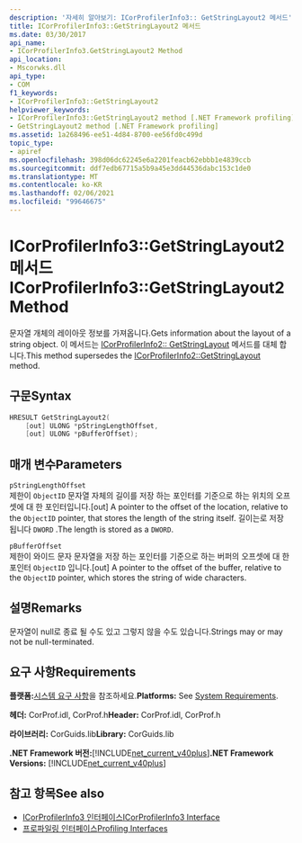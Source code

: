 ```yaml
---
description: '자세히 알아보기: ICorProfilerInfo3:: GetStringLayout2 메서드'
title: ICorProfilerInfo3::GetStringLayout2 메서드
ms.date: 03/30/2017
api_name:
- ICorProfilerInfo3.GetStringLayout2 Method
api_location:
- Mscorwks.dll
api_type:
- COM
f1_keywords:
- ICorProfilerInfo3::GetStringLayout2
helpviewer_keywords:
- ICorProfilerInfo3::GetStringLayout2 method [.NET Framework profiling]
- GetStringLayout2 method [.NET Framework profiling]
ms.assetid: 1a268496-ee51-4d84-8700-ee56fd0c499d
topic_type:
- apiref
ms.openlocfilehash: 398d06dc62245e6a2201feacb62ebbb1e4839ccb
ms.sourcegitcommit: ddf7edb67715a5b9a45e3dd44536dabc153c1de0
ms.translationtype: MT
ms.contentlocale: ko-KR
ms.lasthandoff: 02/06/2021
ms.locfileid: "99646675"
---
```

# <a name="icorprofilerinfo3getstringlayout2-method"></a><span data-ttu-id="d4d6e-103">ICorProfilerInfo3::GetStringLayout2 메서드</span><span class="sxs-lookup"><span data-stu-id="d4d6e-103">ICorProfilerInfo3::GetStringLayout2 Method</span></span>

<span data-ttu-id="d4d6e-104">문자열 개체의 레이아웃 정보를 가져옵니다.</span><span class="sxs-lookup"><span data-stu-id="d4d6e-104">Gets information about the layout of a string object.</span></span> <span data-ttu-id="d4d6e-105">이 메서드는 [ICorProfilerInfo2:: GetStringLayout](icorprofilerinfo2-getstringlayout-method.md) 메서드를 대체 합니다.</span><span class="sxs-lookup"><span data-stu-id="d4d6e-105">This method supersedes the [ICorProfilerInfo2::GetStringLayout](icorprofilerinfo2-getstringlayout-method.md) method.</span></span>  
  
## <a name="syntax"></a><span data-ttu-id="d4d6e-106">구문</span><span class="sxs-lookup"><span data-stu-id="d4d6e-106">Syntax</span></span>  
  
```cpp  
HRESULT GetStringLayout2(  
    [out] ULONG *pStringLengthOffset,  
    [out] ULONG *pBufferOffset);  
```  
  
## <a name="parameters"></a><span data-ttu-id="d4d6e-107">매개 변수</span><span class="sxs-lookup"><span data-stu-id="d4d6e-107">Parameters</span></span>  

 `pStringLengthOffset`  
 <span data-ttu-id="d4d6e-108">제한이 `ObjectID` 문자열 자체의 길이를 저장 하는 포인터를 기준으로 하는 위치의 오프셋에 대 한 포인터입니다.</span><span class="sxs-lookup"><span data-stu-id="d4d6e-108">[out] A pointer to the offset of the location, relative to the `ObjectID` pointer, that stores the length of the string itself.</span></span> <span data-ttu-id="d4d6e-109">길이는로 저장 됩니다 `DWORD` .</span><span class="sxs-lookup"><span data-stu-id="d4d6e-109">The length is stored as a `DWORD`.</span></span>  
  
 `pBufferOffset`  
 <span data-ttu-id="d4d6e-110">제한이 와이드 문자 문자열을 저장 하는 포인터를 기준으로 하는 버퍼의 오프셋에 대 한 포인터 `ObjectID` 입니다.</span><span class="sxs-lookup"><span data-stu-id="d4d6e-110">[out] A pointer to the offset of the buffer, relative to the `ObjectID` pointer, which stores the string of wide characters.</span></span>  
  
## <a name="remarks"></a><span data-ttu-id="d4d6e-111">설명</span><span class="sxs-lookup"><span data-stu-id="d4d6e-111">Remarks</span></span>  

 <span data-ttu-id="d4d6e-112">문자열이 null로 종료 될 수도 있고 그렇지 않을 수도 있습니다.</span><span class="sxs-lookup"><span data-stu-id="d4d6e-112">Strings may or may not be null-terminated.</span></span>  
  
## <a name="requirements"></a><span data-ttu-id="d4d6e-113">요구 사항</span><span class="sxs-lookup"><span data-stu-id="d4d6e-113">Requirements</span></span>  

 <span data-ttu-id="d4d6e-114">**플랫폼:**[시스템 요구 사항](../../get-started/system-requirements.md)을 참조하세요.</span><span class="sxs-lookup"><span data-stu-id="d4d6e-114">**Platforms:** See [System Requirements](../../get-started/system-requirements.md).</span></span>  
  
 <span data-ttu-id="d4d6e-115">**헤더:** CorProf.idl, CorProf.h</span><span class="sxs-lookup"><span data-stu-id="d4d6e-115">**Header:** CorProf.idl, CorProf.h</span></span>  
  
 <span data-ttu-id="d4d6e-116">**라이브러리:** CorGuids.lib</span><span class="sxs-lookup"><span data-stu-id="d4d6e-116">**Library:** CorGuids.lib</span></span>  
  
 <span data-ttu-id="d4d6e-117">**.NET Framework 버전:**[!INCLUDE[net_current_v40plus](../../../../includes/net-current-v40plus-md.md)]</span><span class="sxs-lookup"><span data-stu-id="d4d6e-117">**.NET Framework Versions:** [!INCLUDE[net_current_v40plus](../../../../includes/net-current-v40plus-md.md)]</span></span>  
  
## <a name="see-also"></a><span data-ttu-id="d4d6e-118">참고 항목</span><span class="sxs-lookup"><span data-stu-id="d4d6e-118">See also</span></span>

- [<span data-ttu-id="d4d6e-119">ICorProfilerInfo3 인터페이스</span><span class="sxs-lookup"><span data-stu-id="d4d6e-119">ICorProfilerInfo3 Interface</span></span>](icorprofilerinfo3-interface.md)
- [<span data-ttu-id="d4d6e-120">프로파일링 인터페이스</span><span class="sxs-lookup"><span data-stu-id="d4d6e-120">Profiling Interfaces</span></span>](profiling-interfaces.md)
